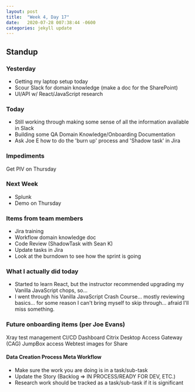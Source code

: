 ```yaml
---
layout: post
title:  "Week 4, Day 17"
date:   2020-07-28 007:38:44 -0600
categories: jekyll update
---
```


## Standup

### Yesterday
* Getting my laptop setup today
* Scour Slack for domain knowledge (make a doc for the SharePoint)
* UI/API w/ React/JavaScript research


### Today
* Still working through making some sense of all the information available in Slack
* Building some QA Domain Knowledge/Onboarding Documentation
* Ask Joe E how to do the 'burn up' process and 'Shadow task' in Jira

### Impediments
Get PIV on Thursday

### Next Week
* Splunk
* Demo on Thursday

### Items from team members
* Jira training
* Workflow domain knowledge doc
* Code Review (ShadowTask with Sean K)
* Update tasks in Jira
* Look at the burndown to see how the sprint is going

### What I actually did today
* Started to learn React, but the instructor recommended upgrading my Vanilla JavaScript chops, so...
* I went through his Vanilla JavaScript Crash Course... mostly reviewing basics... for some reason I can't bring myself to skip through... afraid I'll miss something.

### Future onboarding items (per Joe Evans)
Xray test management
CI/CD Dashboard
Citrix Desktop Access Gateway (CAG)
JumpBox access
Webtest images for Share

#### Data Creation Process Meta Workflow
* Make sure the work you are doing is in a task/sub-task
* Update the Story (Backlog => IN PROCESS/READY FOR DEV, ETC.)
* Research work should be tracked as a task/sub-task if it is significant

